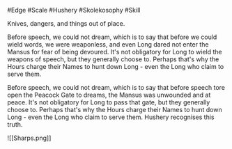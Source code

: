 #Edge #Scale #Hushery #Skolekosophy #Skill 

Knives, dangers, and things out of place.

Before speech, we could not dream, which is to say that before we could wield words, we were weaponless, and even Long dared not enter the Mansus for fear of being devoured. It's not obligatory for Long to wield the weapons of speech, but they generally choose to. Perhaps that's why the Hours charge their Names to hunt down Long - even the Long who claim to serve them.

Before speech, we could not dream, which is to say that before speech tore open the Peacock Gate to dreams, the Mansus was unwounded and at peace. It's not obligatory for Long to pass that gate, but they generally choose to. Perhaps that's why the Hours charge their Names to hunt down Long - even the Long who claim to serve them. Hushery recognises this truth.

![[Sharps.png]]